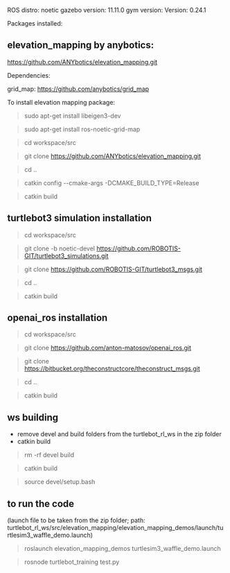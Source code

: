 ROS distro: noetic
gazebo version: 11.11.0
gym version: Version: 0.24.1

Packages installed: 
## elevation_mapping by anybotics: 
https://github.com/ANYbotics/elevation_mapping.git

Dependencies:

grid_map: https://github.com/anybotics/grid_map

To install elevation mapping package:

> sudo apt-get install libeigen3-dev

> sudo apt-get install ros-noetic-grid-map

> cd workspace/src

> git clone https://github.com/ANYbotics/elevation_mapping.git

> cd ..

> catkin config --cmake-args -DCMAKE_BUILD_TYPE=Release

> catkin build

## turtlebot3 simulation installation

> cd workspace/src

> git clone -b noetic-devel https://github.com/ROBOTIS-GIT/turtlebot3_simulations.git

> git clone https://github.com/ROBOTIS-GIT/turtlebot3_msgs.git

> cd ..

> catkin build

## openai_ros installation

> cd workspace/src

> git clone https://github.com/anton-matosov/openai_ros.git

> git clone https://bitbucket.org/theconstructcore/theconstruct_msgs.git

> cd ..

> catkin build 

## ws building
- remove devel and build folders from the turtlebot_rl_ws in the zip folder
- catkin build

> rm -rf devel build

> catkin build

> source devel/setup.bash


## to run the code
(launch file to be taken from the zip folder; path: turtlebot_rl_ws/src/elevation_mapping/elevation_mapping_demos/launch/turtlesim3_waffle_demo.launch)

> roslaunch elevation_mapping_demos turtlesim3_waffle_demo.launch

> rosnode turtlebot_training test.py